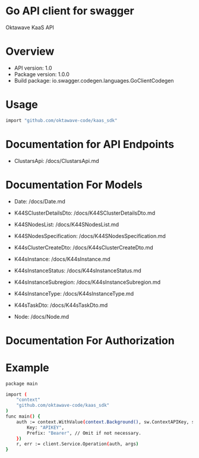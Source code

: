 # Go API client for swagger

Oktawave KaaS API

# Overview


- API version: 1.0
- Package version: 1.0.0
- Build package: io.swagger.codegen.languages.GoClientCodegen

# Usage
```bash
import "github.com/oktawave-code/kaas_sdk"
```

# Documentation for API Endpoints


- ClustarsApi: /docs/ClustarsApi.md


# Documentation For Models

- Date: /docs/Date.md
 
- K44SClusterDetailsDto: /docs/K44SClusterDetailsDto.md
 
- K44SNodesList: /docs/K44SNodesList.md
 
- K44SNodesSpecification: /docs/K44SNodesSpecification.md
 
- K44sClusterCreateDto: /docs/K44sClusterCreateDto.md
 
- K44sInstance: /docs/K44sInstance.md
 
- K44sInstanceStatus: /docs/K44sInstanceStatus.md
 
- K44sInstanceSubregion: /docs/K44sInstanceSubregion.md
 
- K44sInstanceType: /docs/K44sInstanceType.md
 
- K44sTaskDto: /docs/K44sTaskDto.md
 
- Node: /docs/Node.md


# Documentation For Authorization

# Example
```bash
package main

import (
	"context"
	"github.com/oktawave-code/kaas_sdk"
)
func main() {
	auth := context.WithValue(context.Background(), sw.ContextAPIKey, sw.APIKey{
		Key: "APIKEY",
		Prefix: "Bearer", // Omit if not necessary.
	})
	r, err := client.Service.Operation(auth, args)
}
```



